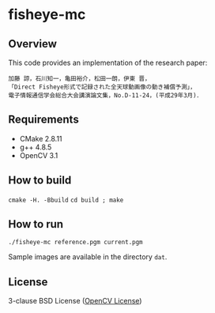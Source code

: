 # fisheye-mc

## Overview
This code provides an implementation of the research paper:

```
加藤 諒，石川知一，亀田裕介，松田一朗，伊東 晋，
「Direct Fisheye形式で記録された全天球動画像の動き補償予測」，
電子情報通信学会総合大会講演論文集，No.D-11-24，(平成29年3月)．
```

## Requirements
* CMake 2.8.11
* g++ 4.8.5
* OpenCV 3.1

## How to build
`cmake -H. -Bbuild`
`cd build ; make`

## How to run
`./fisheye-mc reference.pgm current.pgm`

Sample images are available in the directory `dat`.

## License
3-clause BSD License
([OpenCV License](http://opencv.org/license.html))
